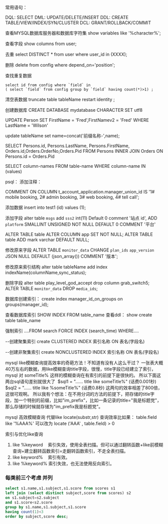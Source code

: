常用语句：

DQL: SELECT
DML: UPDATE/DELETE/INSERT
DDL: CREATE TABLE/VIEW/INDEX/SYN/CLUSTER
DCL: GRANT/ROLLBACK/COMMIT

查看MYSQL数据库服务器和数据库字符集
show variables like '%character%';

查看字段
show columns from user;

去重
select DISTINCT *  from user where user_id in (XXXX);

删除
delete from config where  depend_on='position';

查找重复数据
```
select id from config where `field` in 
( select `field` from config group by `field` having count(*)>1) ;

```

清空表数据
truncate table tableName restart identity ;

创建数据库
CREATE DATABASE mydatabase CHARACTER SET utf8

UPDATE Person SET FirstName = 'Fred',FirstNamev2 = 'Fred' WHERE LastName = 'Wilson'

update tableName set name=concat('前缀名称-',name);

SELECT Persons.id, Persons.LastName, Persons.FirstName, Orders.id,Orders.OrderNo,Orders.Pid
FROM Persons
INNER JOIN Orders
ON Persons.id = Orders.Pid


SELECT column-names
  FROM table-name
 WHERE column-name IN (values)

psql：
添加注释：

COMMENT ON COLUMN t_account_application.manager_union_id IS '1# mobile booking,    2# admin booking,    3# web booking, 4# tell call';

添加数据
insert into test1 (id) values (1);

添加字段
alter table `msgs` 
  add `sss2` int(11) Default 0 comment '站点 id',
  ADD `platform` SMALLINT  UNSIGNED  NOT NULL  DEFAULT 0  COMMENT '平台'
  
ALTER TABLE table ALTER COLUMN app SET NOT NULL;
ALTER TABLE table ADD mark varchar DEFAULT NULL;

修改原来字段
ALTER TABLE `monitor_data` CHANGE `plan_ids` `app_version` JSON  NULL  DEFAULT (json_array())  COMMENT '版本';

修改原来索引结构
alter table tableName add index indexName(columnName,sync_status);

删除字段
alter table play_level_god_accept drop column grab_switch5;
ALTER TABLE `monitor_data` DROP `media_ids`;


 数据库创建索引：
  create index manager_id_on_groups on groups(manager_id);

查看数据库索引
  SHOW INDEX FROM table_name
查看ddl：
  show create table table_name

 强制索引
 ....FROM search FORCE INDEX (search_time) WHERE....

 --创建聚集索引
create CLUSTERED INDEX 索引名称 ON 表名(字段名)

--创建非聚集索引
create NONCLUSTERED INDEX 索引名称 ON 表名(字段名)


 mysql like模糊查询提高效率的奇葩方法！不知道有没有人这么干过？
一张表大概40万左右的数据，用like模糊查询title字段，很慢，title字段已经建立了索引，mysql 对 someTitle% 这样的模糊查询在有索引的前提下是很快的。
所以下面这两台sql语句差别就很大了 
$sql1 = "...... title like someTitle%" (话费0.001秒)
$sql2 = "...... title like %someTitle%" (话费0.8秒)
这两句的效率相差了800倍，这很可观啊。
所以我有个想法：在不用分词的方法的前提下，把存储的title字段，加一个特别的前缀，比如"im_prefix"，比如一条记录的title="我是标题党"，那么存储的时候就存储为"im_prefix我是标题党"。


mysql 高效模糊查询 代替like  locate(substr,str)
查询效率比如果： table.field like '%AAA%' 可以改为 locate ('AAA' , table.field) > 0

索引与优化like查询

1. like %keyword    索引失效，使用全表扫描。但可以通过翻转函数+like前模糊查询+建立翻转函数索引=走翻转函数索引，不走全表扫描。
2. like keyword%    索引有效。
3. like %keyword% 索引失效，也无法使用反向索引。

### 每类前三个考虑 并列

```sql
select s1.name,s1.subject,s1.score from scores s1
left join (select distinct subject,score from scores) s2
on s1.subject=s2.subject
and s1.score<s2.score
group by s1.name,s1.subject,s1.score
having count(1)<3
order by subject,score desc;
```